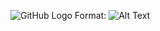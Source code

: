 ![GitHub Logo](assets/img/screencapture-127-0-0-1-5500-index-html-2021-09-16-14_33_50.png)
Format: ![Alt Text](url)
